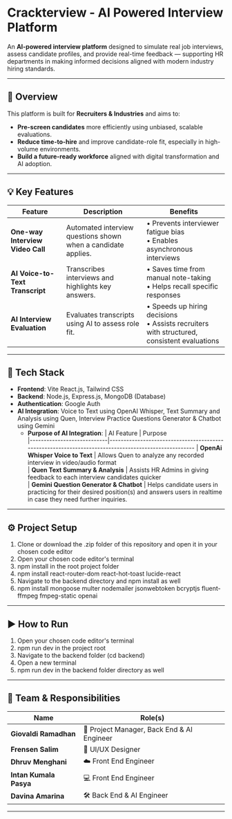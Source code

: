 # Crackterview - AI Powered Interview Platform

An **AI-powered interview platform** designed to simulate real job interviews, assess candidate profiles, and provide real-time feedback — supporting HR departments in making informed decisions aligned with modern industry hiring standards.

---

## 🌟 Overview

This platform is built for **Recruiters & Industries** and aims to:

-  **Pre-screen candidates** more efficiently using unbiased, scalable evaluations.
-  **Reduce time-to-hire** and improve candidate-role fit, especially in high-volume environments.
-  **Build a future-ready workforce** aligned with digital transformation and AI adoption.


---

## 💡 Key Features

| Feature                     | Description                                                                                         | Benefits                                                                                                 |
|----------------------------|-----------------------------------------------------------------------------------------------------|----------------------------------------------------------------------------------------------------------|
| **One-way Interview Video Call** | Automated interview questions shown when a candidate applies.                                      | • Prevents interviewer fatigue bias  <br> • Enables asynchronous interviews                               |
| **AI Voice-to-Text Transcript**  | Transcribes interviews and highlights key answers.                                                 | • Saves time from manual note-taking <br> • Helps recall specific responses                               |
| **AI Interview Evaluation**      | Evaluates transcripts using AI to assess role fit.                                                 | • Speeds up hiring decisions <br> • Assists recruiters with structured, consistent evaluations            |

---

## 🧰 Tech Stack

- **Frontend**: Vite React.js, Tailwind CSS  
- **Backend**: Node.js, Express.js, MongoDB (Database)
- **Authentication**: Google Auth 
- **AI Integration**: Voice to Text using OpenAI Whisper, Text Summary and Analysis using Quen, Interview Practice Questions Generator & Chatbot using Gemini
  - **Purpose of AI Integration**:
| AI Feature                     | Purpose                                                                                       
|----------------------------|-----------------------------------------------------------------------------------------------------
| **OpenAi Whisper Voice to Text** | Allows Quen to analyze any recorded interview in video/audio format                                   
| **Quen Text Summary & Analysis**  | Assists HR Admins in giving feedback to each interview candidates quicker                                             
| **Gemini Question Generator & Chatbot**      | Helps candidate users in practicing for their desired position(s) and answers users in realtime in case they need further inquiries.                                         


---

## ⚙️ Project Setup

1. Clone or download the .zip folder of this repository and open it in your chosen code editor
2. Open your chosen code editor's terminal
3. npm install in the root project folder
4. npm install react-router-dom react-hot-toast lucide-react 
5. Navigate to the backend directory and npm install as well
6. npm install mongoose multer nodemailer jsonwebtoken bcryptjs fluent-ffmpeg fmpeg-static openai 


---

## ▶️ How to Run

1. Open your chosen code editor's terminal
2. npm run dev in the project root
3. Navigate to the backend folder (cd backend)
4. Open a new terminal
5. npm run dev in the backend folder directory as well

---

## 👥 Team & Responsibilities

| Name                   | Role(s)                                         |
|------------------------|-------------------------------------------------|
| **Giovaldi Ramadhan**  | 🧭 Project Manager, Back End & AI Engineer         |
| **Frensen Salim**      | 🎨 UI/UX Designer                               |
| **Dhruv Menghani**     | ☁️ Front End Engineer         |
| **Intan Kumala Pasya** | 💻 Front End Engineer                           |
| **Davina Amarina**     | 🛠️ Back End & AI Engineer                            |

---




